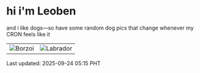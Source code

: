 # hi i'm Leoben

and i like dogs—so have some random dog pics that change whenever my CRON feels like it

|  |  |
|--------|----------|
| ![Borzoi](https://random-dog-vercel.vercel.app/api/random-borzoi?v=1758662103) | ![Labrador](https://random-dog-vercel.vercel.app/api/random-labrador?v=1758662103) |

Last updated: 2025-09-24 05:15 PHT
